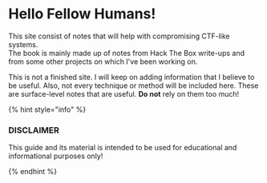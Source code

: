 # Hello Fellow Humans!
This site consist of notes that will help with compromising CTF-like systems.     
The book is mainly made up of notes from Hack The Box write-ups and from some other projects on which I've been working on.

This is not a finished site. I will keep on adding information that I believe to be useful. Also, not every technique or method will be included here. These are surface-level notes that are useful. **Do not** rely on them too much!




{% hint style="info" %}
### DISCLAIMER

This guide and its material is intended to be used for educational and informational purposes only!


{% endhint %}
